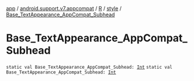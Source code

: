 [app](../../../index.md) / [android.support.v7.appcompat](../../index.md) / [R](../index.md) / [style](index.md) / [Base_TextAppearance_AppCompat_Subhead](.)

# Base_TextAppearance_AppCompat_Subhead

`static val Base_TextAppearance_AppCompat_Subhead: `[`Int`](https://kotlinlang.org/api/latest/jvm/stdlib/kotlin/-int/index.html)
`static val Base_TextAppearance_AppCompat_Subhead: `[`Int`](https://kotlinlang.org/api/latest/jvm/stdlib/kotlin/-int/index.html)